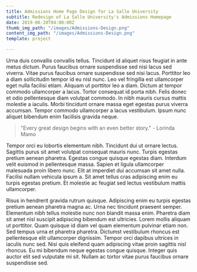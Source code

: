 ```yaml
---
title: Admissions Home Page Design for La Salle University
subtitle: Redesign of La Salle University's Admissions Homepage
date: 2019-06-20T04:00:00Z
thumb_img_path: "/images/Admissions-Design.png"
content_img_path: "/images/Admissions-Design.png"
template: project

---
```

Urna duis convallis convallis tellus. Tincidunt id aliquet risus feugiat in ante metus dictum. Purus faucibus ornare suspendisse sed nisi lacus sed viverra. Vitae purus faucibus ornare suspendisse sed nisi lacus. Porttitor leo a diam sollicitudin tempor id eu nisl nunc. Leo vel fringilla est ullamcorper eget nulla facilisi etiam. Aliquam ut porttitor leo a diam. Dictum at tempor commodo ullamcorper a lacus. Tortor consequat id porta nibh. Felis donec et odio pellentesque diam volutpat commodo. In nibh mauris cursus mattis molestie a iaculis. Morbi tincidunt ornare massa eget egestas purus viverra accumsan. Tempor commodo ullamcorper a lacus vestibulum. Ipsum nunc aliquet bibendum enim facilisis gravida neque.

>"Every great design begins with an even better story." - Lorinda Mamo

Tempor orci eu lobortis elementum nibh. Tincidunt dui ut ornare lectus. Sagittis purus sit amet volutpat consequat mauris nunc. Turpis egestas pretium aenean pharetra. Egestas congue quisque egestas diam. Interdum velit euismod in pellentesque massa. Sapien et ligula ullamcorper malesuada proin libero nunc. Elit at imperdiet dui accumsan sit amet nulla. Facilisi nullam vehicula ipsum a. Sit amet tellus cras adipiscing enim eu turpis egestas pretium. Et molestie ac feugiat sed lectus vestibulum mattis ullamcorper.

Risus in hendrerit gravida rutrum quisque. Adipiscing enim eu turpis egestas pretium aenean pharetra magna ac. Urna nec tincidunt praesent semper. Elementum nibh tellus molestie nunc non blandit massa enim. Pharetra diam sit amet nisl suscipit adipiscing bibendum est ultricies. Lorem mollis aliquam ut porttitor. Quam quisque id diam vel quam elementum pulvinar etiam non. Sed tempus urna et pharetra pharetra. Dictumst vestibulum rhoncus est pellentesque elit ullamcorper dignissim. Tempor orci dapibus ultrices in iaculis nunc sed. Nisi quis eleifend quam adipiscing vitae proin sagittis nisl rhoncus. Eu mi bibendum neque egestas congue quisque. Integer quis auctor elit sed vulputate mi sit. Nullam ac tortor vitae purus faucibus ornare suspendisse sed.
